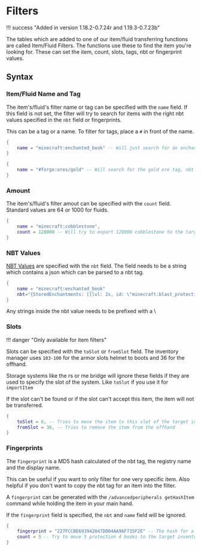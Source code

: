 # Filters

!!! success "Added in version 1.18.2-0.7.24r and 1.19.3-0.7.23b"


The tables which are added to one of our item/fluid transferring functions are called Item/Fluid Filters. The functions use these to find the item you're looking for.
These can set the item, count, slots, tags, nbt or fingerprint values.

## Syntax

### Item/Fluid Name and Tag

The item's/fluid's filter name or tag can be specified with the `name` field.
If this field is not set, the filter will try to search for items with the right nbt values specified in the `nbt` field or fingerprints.

This can be a tag or a name. To filter for tags, place a `#` in front of the name.

```lua
{
    name = "minecraft:enchanted_book" -- Will just search for an enchanted book, nbt values are ginored
}
```
```lua
{
    name = "#forge:ores/gold" -- Will search for the gold ore tag, nbt values are ignored
}
```

### Amount

The item's/fluid's filter amout can be specified with the `count` field. 
Standard values are 64 or 1000 for fluids.

```lua
{
    name = "minecraft:cobblestone",
    count = 128000 -- Will try to export 128000 cobblestone to the target inventory. It will transfer less if there is not enough space in the target inventory or if there aren't enough items in the source inventory
}
```

### NBT Values

[NBT Values](https://minecraft.fandom.com/wiki/NBT_format) are specified with the `nbt` field. The field needs to be a string which contains a json which can be parsed to a nbt tag.

```lua
{
    name = "minecraft:enchanted_book" 
    nbt="{StoredEnchantments: [{lvl: 2s, id: \"minecraft:blast_protection\"}]}"} -- Will search for an enchanted book with the blast protection enchantment level 2
}
```

Any strings inside the nbt value needs to be prefixed with a \\ 

### Slots

!!! danger "Only available for item filters"


Slots can be specified with the `toSlot` or `fromSlot` field. 
The inventory manager uses `103-100` for the armor slots helmet to boots and 36 for the offhand.

Storage systems like the rs or me bridge will ignore these fields if they are used to specify the slot of the system. Like `toSlot` if you use it for `importItem`

If the slot can't be found or if the slot can't accept this item, the item will not be transferred.

```lua
{
    toSlot = 6, -- Tries to move the item to this slot of the target inventory
    fromSlot = 36, -- Tries to remove the item from the offhand
}
```

### Fingerprints

The `fingerprint` is a MD5 hash calculated of the nbt tag, the registry name and the display name.

This can be useful if you want to only filter for one very specific item. 
Also helpful if you don't want to copy the nbt tag for an item into the filter.

A `fingerprint` can be generated with the `/advancedperipherals getHashItem` command while holding the item in your main hand.

If the `fingerprint` field is specified, the `nbt` and `name` field will be ignored.

```lua
{
    fingerprint = "227FCCBE693942047DD04AA96F735F2E" -- The hash for a protection 4 enchanted book
    count = 5 -- Try to move 5 protection 4 books to the target inventory
}
```
